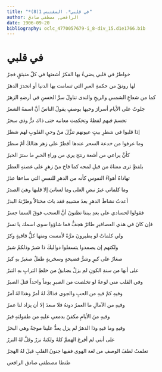 ```yaml
---
title: "*في قلبي*. المقتبس 1(8)"
author: الرافعي, مصطفى صادق
date: 1906-09-20
bibliography: oclc_4770057679-i_8-div_15.d1e1766.bib
---
```




#  في قلبي 


 خواطرُ في قلبي يضيءُ بها الفكرُ   أشعتها في كلّ منبثقٍ فجرُ  

 لها رونقٌ من حكمةِ العبرِ التي   تسامت بها الدنيا أو انحدرَ الدهرُ  

 كما من شعاعِ الشمس والريحِ والندى   تناولَ سرَّ الحسنِ في أرضهِ الزهرُ  

 جلوتُ على الأيام أسرارَ وحيها   بوصفٍ يقولُ الناسُ أنَّ اسمهُ الشعرُ  

 تجسمَ فيهم لفظهُ وتحكمت   معانيه حتى ذاك درٌّ وذي سحرُ  

 إذا قلبوا في شطرِ بيتٍ عيونهم   تنزَّلَ منْ وحيِ القلوبِ لهم شطرُ  

 وما عرفوا من خدعة السحر عندها   أقطرٌ على زهر هنالكَ أمْ سطرُ  

 كأنَّ يراعي من أشعة رنتج   يري من وراءِ الحبرِ ما سترَ الحبرُ  

 بلفظٍ ترى معناهُ من قبلِ لمحه   كما فاحَ منْ زهرٍ على غصنهِ العطرُ  

 تهاداهُ أهواءُ النفوسِ كأنه   من الدهرِ للنفسِ التي ساءها عذرُ   

 وما كلماتي غبرُ نبضِ العلى وما   لسانيَ إلا قلبها وهيَ الصدرُ  

 أعدتُ نشاطَ الدهرِ بعدَ مشيبهِ   فقد باتَ مختالاً وطرَّتهُ البدرُ  

 فقولوا لحسادي على بعدِ بيننا   تظنونَ أنَّ السحب فوقَ السما جسرُ  

 فإن كانَ في هذي العصافيرِ طائرٌ   هجفٌّ فما شاؤوا سوى اسمك يا نسرُ  

 ولي كلماتٌ لو يطيرونَ مرَّةً   لأمست ومنها كلُّ قافيةٍ وكرُ  

 ولكنهم إن يصمدوا يتسفلوا   دواليكَ ذا شبرٌ وذلكمُ شبرُ  

 صغارٌ على كبرٍ وشرُّ فضيحةٍ   وسخريةٍ طفلٌ صغيرٌ بهِ كبرُ  

 على أنها من سنةِ الكونِ لم يزلْ   يضايقُ من خلطِ الترابِ بهِ التبرُ  

 وفي القلب مني لوعةٌ لو تخلصت   من الصبرِ يوماً واحداً قتلَ الصبرُ  

 وفيهِ كمْ فيهِ من الحبِ والجوى   فذاكَ لهُ أمرٌ وهذا لهُ أمرُ  

 وفيهِ من الآمالِ ما العمرُ دونهُ   فلا سعدَ إلا أن يزاد لنا عمرُ  

 وفيهِ منَ الأيامِ مكفنٌ   بدمعي عليهِ من طفولتهِ قبرُ  

 وفيهِ وما فيهِ وذا الدهرُ لم يزل   يعدُّ علينا موجةً وهي البحرُ  

 على أنني لم أفرغ الهممَّ كلهُ   ولكنهُ نزرٌ وقلَّ لهُ النزرُ  

 تعلمتُ لطفَ الوصفِ من لغة الهوى   ففيها جنونُ القلبِ قيلَ لهُ الهجرُ  
 
 طنطا  مصطفى  صادق  الرافعي 
